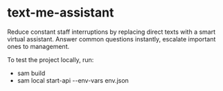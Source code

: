 # text-me-assistant
Reduce constant staff interruptions by replacing direct texts with a smart virtual assistant. Answer common questions instantly, escalate important ones to management.

To test the project locally, run:
- sam build
- sam local start-api --env-vars env.json

